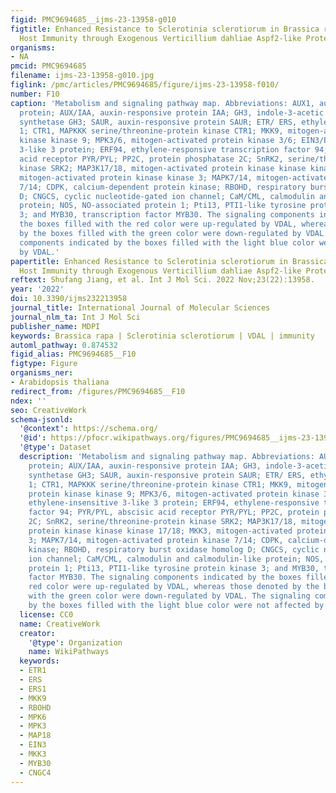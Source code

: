 ```yaml
---
figid: PMC9694685__ijms-23-13958-g010
figtitle: Enhanced Resistance to Sclerotinia sclerotiorum in Brassica rapa by Activating
  Host Immunity through Exogenous Verticillium dahliae Aspf2-like Protein (VDAL) Treatment
organisms:
- NA
pmcid: PMC9694685
filename: ijms-23-13958-g010.jpg
figlink: /pmc/articles/PMC9694685/figure/ijms-23-13958-f010/
number: F10
caption: 'Metabolism and signaling pathway map. Abbreviations: AUX1, auxin transporter-like
  protein; AUX/IAA, auxin-responsive protein IAA; GH3, indole-3-acetic acid-amido
  synthetase GH3; SAUR, auxin-responsive protein SAUR; ETR/ ERS, ethylene receptor
  1; CTR1, MAPKKK serine/threonine-protein kinase CTR1; MKK9, mitogen-activated protein
  kinase kinase 9; MPK3/6, mitogen-activated protein kinase 3/6; EIN3/EIL, ethylene-insensitive
  3-like 3 protein; ERF94, ethylene-responsive transcription factor 94; PYR/PYL, abscisic
  acid receptor PYR/PYL; PP2C, protein phosphatase 2C; SnRK2, serine/threonine-protein
  kinase SRK2; MAP3K17/18, mitogen-activated protein kinase kinase kinase 17/18; MKK3,
  mitogen-activated protein kinase kinase 3; MAPK7/14, mitogen-activated protein kinase
  7/14; CDPK, calcium-dependent protein kinase; RBOHD, respiratory burst oxidase homolog
  D; CNGCS, cyclic nucleotide-gated ion channel; CaM/CML, calmodulin and calmodulin-like
  protein; NOS, NO-associated protein 1; Pti13, PTI1-like tyrosine protein kinase
  3; and MYB30, transcription factor MYB30. The signaling components indicated by
  the boxes filled with the red color were up-regulated by VDAL, whereas those denoted
  by the boxes filled with the green color were down-regulated by VDAL. The signaling
  components indicated by the boxes filled with the light blue color were not affected
  by VDAL.'
papertitle: Enhanced Resistance to Sclerotinia sclerotiorum in Brassica rapa by Activating
  Host Immunity through Exogenous Verticillium dahliae Aspf2-like Protein (VDAL) Treatment.
reftext: Shufang Jiang, et al. Int J Mol Sci. 2022 Nov;23(22):13958.
year: '2022'
doi: 10.3390/ijms232213958
journal_title: International Journal of Molecular Sciences
journal_nlm_ta: Int J Mol Sci
publisher_name: MDPI
keywords: Brassica rapa | Sclerotinia sclerotiorum | VDAL | immunity
automl_pathway: 0.874532
figid_alias: PMC9694685__F10
figtype: Figure
organisms_ner:
- Arabidopsis thaliana
redirect_from: /figures/PMC9694685__F10
ndex: ''
seo: CreativeWork
schema-jsonld:
  '@context': https://schema.org/
  '@id': https://pfocr.wikipathways.org/figures/PMC9694685__ijms-23-13958-g010.html
  '@type': Dataset
  description: 'Metabolism and signaling pathway map. Abbreviations: AUX1, auxin transporter-like
    protein; AUX/IAA, auxin-responsive protein IAA; GH3, indole-3-acetic acid-amido
    synthetase GH3; SAUR, auxin-responsive protein SAUR; ETR/ ERS, ethylene receptor
    1; CTR1, MAPKKK serine/threonine-protein kinase CTR1; MKK9, mitogen-activated
    protein kinase kinase 9; MPK3/6, mitogen-activated protein kinase 3/6; EIN3/EIL,
    ethylene-insensitive 3-like 3 protein; ERF94, ethylene-responsive transcription
    factor 94; PYR/PYL, abscisic acid receptor PYR/PYL; PP2C, protein phosphatase
    2C; SnRK2, serine/threonine-protein kinase SRK2; MAP3K17/18, mitogen-activated
    protein kinase kinase kinase 17/18; MKK3, mitogen-activated protein kinase kinase
    3; MAPK7/14, mitogen-activated protein kinase 7/14; CDPK, calcium-dependent protein
    kinase; RBOHD, respiratory burst oxidase homolog D; CNGCS, cyclic nucleotide-gated
    ion channel; CaM/CML, calmodulin and calmodulin-like protein; NOS, NO-associated
    protein 1; Pti13, PTI1-like tyrosine protein kinase 3; and MYB30, transcription
    factor MYB30. The signaling components indicated by the boxes filled with the
    red color were up-regulated by VDAL, whereas those denoted by the boxes filled
    with the green color were down-regulated by VDAL. The signaling components indicated
    by the boxes filled with the light blue color were not affected by VDAL.'
  license: CC0
  name: CreativeWork
  creator:
    '@type': Organization
    name: WikiPathways
  keywords:
  - ETR1
  - ERS
  - ERS1
  - MKK9
  - RBOHD
  - MPK6
  - MPK3
  - MAP18
  - EIN3
  - MKK3
  - MYB30
  - CNGC4
---
```


